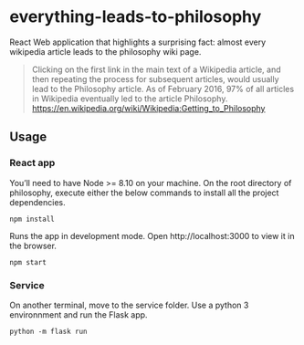 # everything-leads-to-philosophy
React Web application that highlights a surprising fact: almost every wikipedia article leads to the philosophy wiki page.

> Clicking on the first link in the main text of a Wikipedia article, and then repeating the process for subsequent articles, would usually lead to the Philosophy article. As of February 2016, 97% of all articles in Wikipedia eventually led to the article Philosophy.  
https://en.wikipedia.org/wiki/Wikipedia:Getting_to_Philosophy

## Usage

### React app
You’ll need to have Node >= 8.10 on your machine.
On the root directory of philosophy, execute either the below commands to install all the project dependencies.

`npm install`

Runs the app in development mode. Open http://localhost:3000 to view it in the browser.

`npm start`

### Service
On another terminal, move to the service folder. Use a python 3 environnment and run the Flask app.

`python -m flask run`

